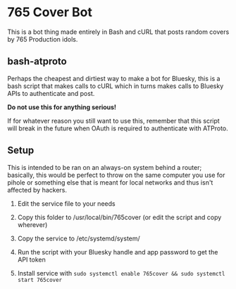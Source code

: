 # 765 Cover Bot

This is a bot thing made entirely in Bash and cURL that posts random covers by 765 Production idols.

## bash-atproto

Perhaps the cheapest and dirtiest way to make a bot for Bluesky, this is a bash script that makes calls to cURL which in turns makes calls to Bluesky APIs to authenticate and post.

**Do not use this for anything serious!**

If for whatever reason you still want to use this, remember that this script will break in the future when OAuth is required to authenticate with ATProto.

## Setup

This is intended to be ran on an always-on system behind a router; basically, this would be perfect to throw on the same computer you use for pihole or something else that is meant for local networks and thus isn't affected by hackers.

1. Edit the service file to your needs

2. Copy this folder to /usr/local/bin/765cover (or edit the script and copy wherever)

3. Copy the service to /etc/systemd/system/

4. Run the script with your Bluesky handle and app password to get the API token

5. Install service with `sudo systemctl enable 765cover && sudo systemctl start 765cover`
